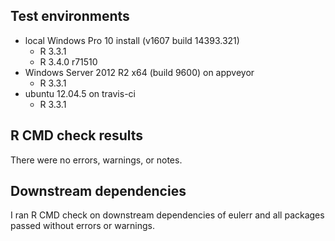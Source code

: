 ## Test environments
* local Windows Pro 10 install (v1607 build 14393.321)
    - R 3.3.1
    - R 3.4.0 r71510
* Windows Server 2012 R2 x64 (build 9600) on appveyor
    - R 3.3.1
* ubuntu 12.04.5 on travis-ci
    - R 3.3.1

## R CMD check results
There were no errors, warnings, or notes.

## Downstream dependencies
I ran R CMD check on downstream dependencies of eulerr and all
packages passed without errors or warnings.
